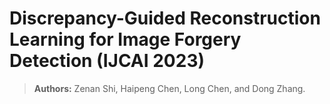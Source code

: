 # Discrepancy-Guided Reconstruction Learning for Image Forgery Detection (IJCAI 2023)


> **Authors:** 
> Zenan Shi,
> Haipeng Chen,
> Long Chen,
> and Dong Zhang.
